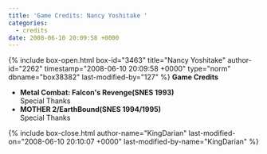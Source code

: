 ```yaml
---
title: 'Game Credits: Nancy Yoshitake '
categories:
  - credits
date: 2008-06-10 20:09:58 +0000
---
```

{% include box-open.html box-id="3463" title="Nancy Yoshitake" author-id="2262" timestamp="2008-06-10 20:09:58 +0000" type="norm" dbname="box38382" last-modified-by="127" %}
<b>Game Credits</b>
<UL>

<LI><b>Metal Combat: Falcon's Revenge(SNES 1993)</b><BR />
Special Thanks</LI>
<LI><b>MOTHER 2/EarthBound(SNES 1994/1995)</b><BR />
Special Thanks</LI>

</UL>
{% include box-close.html author-name="KingDarian" last-modified-on="2008-06-10 20:10:07 +0000" last-modified-by-name="KingDarian" %}
